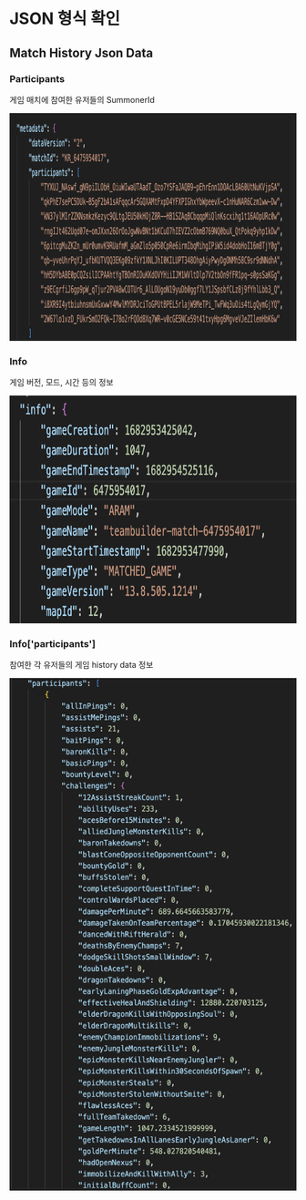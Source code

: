 # JSON 형식 확인
## Match History Json Data
### Participants
게임 매치에 참여한 유저들의 SummonerId
<p align="left">
<img src="../Images/json_participants.png" alt="이미지1" width="800" height="400">
</p>

### Info
게임 버전, 모드, 시간 등의 정보
<p align="left">
<img src="../Images/json_info.png" alt="이미지2" width="800" height="400">
</p>

### Info['participants']
참여한 각 유저들의 게임 history data 정보
<p align="left">
<img src="../Images/json_history.png" alt="이미지3" width="800" height="900">
</p>
